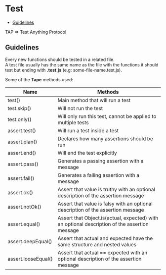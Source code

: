 # Test

- [Guidelines](#guidelines)

TAP => Test Anything Protocol

## Guidelines

Every new functions should be tested in a related file.  
A test file usually has the same name as the file with the functions it should test but ending with **.test.js** (e.g: some-file-name.test.js).

Some of the **Tape** methods used:

| Name                | Methods                          |
|---------------------|----------------------------------|
| test()              | Main method that will run a test |
| test.skip()         | Will not run the test            |
| test.only()         | Will only run this test, cannot be applied to multiple tests          |
| assert.test()       | Will run a test inside a test    |
| assert.plan()       | Declares how many assertions should be run |
| assert.end()        | Will end the test explicitly            |
| assert.pass()       | Generates a passing assertion with a message  |
| assert.fail()       | Generates a failing assertion with a message |
| assert.ok()         | Assert that value is truthy with an optional description of the assertion message |
| assert.notOk()      | Assert that value is falsy with an optional description of the assertion message |
| assert.equal()      | Assert that Object.is(actual, expected) with an optional description of the assertion message |
| assert.deepEqual()  | Assert that actual and expected have the same structure and nested values |
| assert.looseEqual() | Assert that actual == expected with an optional description of the assertion message |

